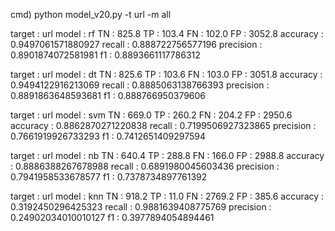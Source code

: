 cmd) python model_v20.py -t url -m all

target :         url    model :          rf
TN :    825.8   TP :    103.4
FN :    102.0   FP :    3052.8
accuracy :       0.9497061571880927
recall :         0.888722756577196
precision :      0.8901874072581981
f1 :             0.8893661117786312

target :         url    model :          dt
TN :    825.6   TP :    103.6
FN :    103.0   FP :    3051.8
accuracy :       0.9494122916213069
recall :         0.8885063138766393
precision :      0.8891863648593681
f1 :             0.888766950379606

target :         url    model :          svm
TN :    669.0   TP :    260.2
FN :    204.2   FP :    2950.6
accuracy :       0.8862870271220838
recall :         0.7199506927323865
precision :      0.7661919926733293
f1 :             0.7412651409297594

target :         url    model :          nb
TN :    640.4   TP :    288.8
FN :    166.0   FP :    2988.8
accuracy :       0.8886388267678988
recall :         0.6891980045603436
precision :      0.7941958533678577
f1 :             0.7378734897761392

target :         url    model :          knn
TN :    918.2   TP :    11.0
FN :    2769.2  FP :    385.6
accuracy :       0.3192450296425323
recall :         0.9881639408775769
precision :      0.24902034010010127
f1 :             0.3977894054894461